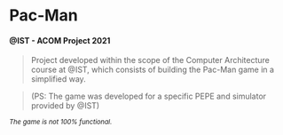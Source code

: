 # Pac-Man
#### @IST - ACOM Project 2021

> Project developed within the scope of the Computer Architecture course at @IST, which consists of building the Pac-Man game in a simplified way.

> (PS: The game was developed for a specific PEPE and simulator provided by @IST)

<sub>*The game is not 100% functional.*</sub>
